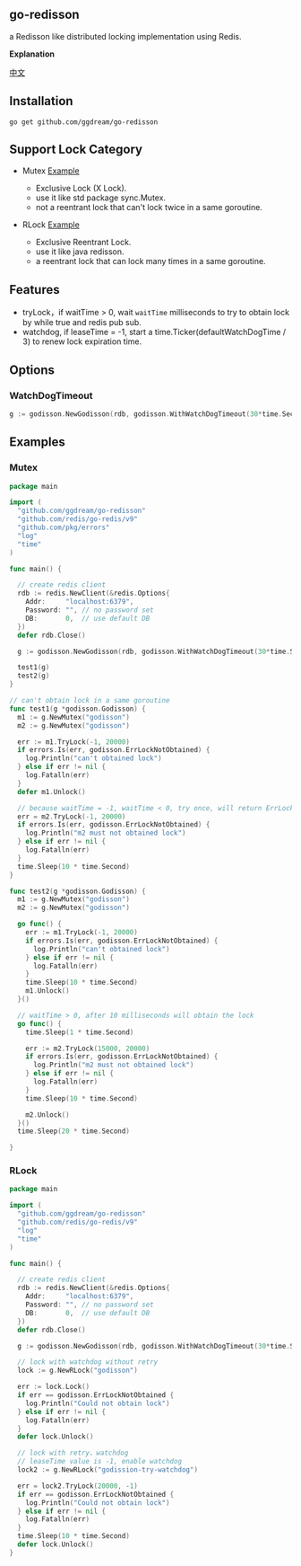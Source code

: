 ## go-redisson 

a Redisson like distributed locking implementation using Redis.

**Explanation**

[中文](README-zh.md)

## Installation

```shell
go get github.com/ggdream/go-redisson
```


## Support Lock Category

* Mutex [Example](#Mutex)
  * Exclusive Lock (X Lock). 
  * use it like std package sync.Mutex. 
  * not a reentrant lock that can't lock twice in a same goroutine.

* RLock [Example](#Rlock)
  * Exclusive Reentrant Lock. 
  * use it like java redisson. 
  * a reentrant lock that can lock many times in a same goroutine.

## Features

* tryLock，if waitTime > 0, wait `waitTime` milliseconds to try to obtain lock by while true and redis pub sub.
* watchdog, if leaseTime = -1, start a time.Ticker(defaultWatchDogTime / 3) to renew lock expiration time.

## Options

### WatchDogTimeout

```go
g := godisson.NewGodisson(rdb, godisson.WithWatchDogTimeout(30*time.Second))
```


## Examples


### Mutex 

```go
package main

import (
  "github.com/ggdream/go-redisson"
  "github.com/redis/go-redis/v9"
  "github.com/pkg/errors"
  "log"
  "time"
)

func main() {

  // create redis client
  rdb := redis.NewClient(&redis.Options{
    Addr:     "localhost:6379",
    Password: "", // no password set
    DB:       0,  // use default DB
  })
  defer rdb.Close()

  g := godisson.NewGodisson(rdb, godisson.WithWatchDogTimeout(30*time.Second))

  test1(g)
  test2(g)
}

// can't obtain lock in a same goroutine
func test1(g *godisson.Godisson) {
  m1 := g.NewMutex("godisson")
  m2 := g.NewMutex("godisson")

  err := m1.TryLock(-1, 20000)
  if errors.Is(err, godisson.ErrLockNotObtained) {
    log.Println("can't obtained lock")
  } else if err != nil {
    log.Fatalln(err)
  }
  defer m1.Unlock()

  // because waitTime = -1, waitTime < 0, try once, will return ErrLockNotObtained
  err = m2.TryLock(-1, 20000)
  if errors.Is(err, godisson.ErrLockNotObtained) {
    log.Println("m2 must not obtained lock")
  } else if err != nil {
    log.Fatalln(err)
  }
  time.Sleep(10 * time.Second)
}

func test2(g *godisson.Godisson) {
  m1 := g.NewMutex("godisson")
  m2 := g.NewMutex("godisson")

  go func() {
    err := m1.TryLock(-1, 20000)
    if errors.Is(err, godisson.ErrLockNotObtained) {
      log.Println("can't obtained lock")
    } else if err != nil {
      log.Fatalln(err)
    }
    time.Sleep(10 * time.Second)
    m1.Unlock()
  }()

  // waitTime > 0, after 10 milliseconds will obtain the lock
  go func() {
    time.Sleep(1 * time.Second)

    err := m2.TryLock(15000, 20000)
    if errors.Is(err, godisson.ErrLockNotObtained) {
      log.Println("m2 must not obtained lock")
    } else if err != nil {
      log.Fatalln(err)
    }
    time.Sleep(10 * time.Second)

    m2.Unlock()
  }()
  time.Sleep(20 * time.Second)

}


```


### RLock
```go
package main

import (
  "github.com/ggdream/go-redisson"
  "github.com/redis/go-redis/v9"
  "log"
  "time"
)

func main() {

  // create redis client
  rdb := redis.NewClient(&redis.Options{
    Addr:     "localhost:6379",
    Password: "", // no password set
    DB:       0,  // use default DB
  })
  defer rdb.Close()

  g := godisson.NewGodisson(rdb, godisson.WithWatchDogTimeout(30*time.Second))

  // lock with watchdog without retry
  lock := g.NewRLock("godisson")

  err := lock.Lock()
  if err == godisson.ErrLockNotObtained {
    log.Println("Could not obtain lock")
  } else if err != nil {
    log.Fatalln(err)
  }
  defer lock.Unlock()

  // lock with retry、watchdog
  // leaseTime value is -1, enable watchdog
  lock2 := g.NewRLock("godission-try-watchdog")

  err = lock2.TryLock(20000, -1)
  if err == godisson.ErrLockNotObtained {
    log.Println("Could not obtain lock")
  } else if err != nil {
    log.Fatalln(err)
  }
  time.Sleep(10 * time.Second)
  defer lock.Unlock()
}

```